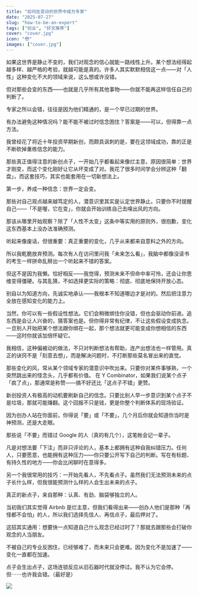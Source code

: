 ```yaml
---
title: "如何在变动的世界中成为专家"
date: "2025-07-27"
slug: "how-to-be-an-expert"
tags: ["创业", "好文推荐"]
cover: "cover.jpg"
icon: "😎"
images: ["cover.jpg"]
---
```

如果这世界是静止不变的，我们对观念的信心就能一路线性上升。某个想法经得起越多样、越严格的考验，就越可能是真的。许多人其实默默相信这一点——对「人性」这种变化不大的领域来说，这么想或许没错。



但对那些会变的东西——也就是几乎所有其他事物——你就不能再这样信任自己的判断了。



专家之所以会错，往往是因为他们精通的，是一个早已过期的世界。



有办法避免这种情况吗？能不能不被过时信念困住？答案是——可以，但得靠一点方法。



我曾经花了将近十年投资早期新创，而颇具讽刺的是，要在这领域成功，靠的正是不断砍掉重练信念的能力。



那些真正值得注意的新创点子，一开始几乎都看起来像烂主意，原因很简单：世界才刚变，而这个变化刚好让它从坏变成了对。我花了很多时间学会分辨这种「翻盘」，而这套技巧，其实也能套用在一切新想法上。



第一步，养成一种信念：世界一定会变。



那些对自己观点越来越笃定的人，潜意识里其实是认定世界静止。只要你不时提醒自己——「不是喔，它在变」，你就会开始训练自己去嗅出风的方向。



那该从哪里开始观察？除了「人性不太变」这条中等实用的原则外，很抱歉，变化这东西基本上没办法准确预测。



听起来像废话，但很重要：真正重要的变化，几乎从来都来自意料之外的方向。



所以我乾脆放弃预测。每次有人在访问里问我「未来怎么看」，我脑中都像没读书的考生一样拼命乱掰出一个听起来不错的答案。



但这不是因为我懒。恰好相反——我觉得，预测未来不但命中率可怜，还会让你思维变得僵硬。与其乱猜，不如选择更实际的策略：彻底、彻底地保持开放心态。



别自以为知道方向，先诚实地承认——我根本不知道哪边才是对的。然后把注意力全放在感知变化的能力上。



当然，你可以有一些假设性想法。它们会稍微绑住你没错，但也会驱动你前进。追东西是会让人兴奋的，猜答案也是。但你得非常有纪律，不让这些假设变成执念。
一旦别人开始把某个想法跟你绑在一起，那个想法就更可能变成你想相信的东西——这时你就该加倍怀疑它。



我相信，这种偏被动的做法，不只对判断想法有帮助，连产出想法也一样管用。真正的诀窍不是「刻意去想」，而是解决问题时，不打断那些莫名冒出来的直觉。



那些变化的风，常从某个领域专家的潜意识中吹出来。只要你对某件事够熟，一个突然跳出来的怪念头，几乎都有价值。
在 Y Combinator，如果我们说某个点子「疯了点」，那通常是称赞——搞不好还比「这点子不错」更赞。



新创投资人有极高的动机要刷新自己的信念。只要比别人早一步意识到某个点子不是垃圾，那就可能赚翻。这个回报不只是钱，更是你整个判断体系的现场验证。



因为创办人站在你面前，你得说「要」或「不要」，几个月后你就会知道你当时是神预测，还是大走眼。



那些说「不要」而错过 Google 的人（真的有几个），这笔帐会记一辈子。



凡是对想法要「下注」而非只评论的人，基本上都拥有这种自我纠错压力。任何人，只要愿意，也能拥有这种压力——你只要公开写下自己的判断。写在有标题、有持久性的地方——你会比闲聊时在意得多。



另一个我很常用的技巧：一开始先看人，不先看点子。虽然我们无法预测未来的点子长什么样，但我很能预测什么样的人会生出未来的点子。



真正的新点子，来自那种：认真、有劲、脑袋够独立的人。



当初我们其实觉得 Airbnb 是烂主意，但我们看得出来——创办人他们是那种「再怪都不会怕」的人，所以我们选择先信人、再信点子，最后押对了。



这招其实通用：想要快一点知道自己什么观念已经过时了？那就去跟那些会打破你观念的人当朋友。



不被自己的专业反困住，已经够难了，而未来只会更难。因为变化不是加速了——变化一直都在加速。



点子会生出点子，这场连锁反应从旧石器时代就没停过。我不认为它会停。
但⋯⋯也许我会错。（最好是）




![](https://prod-files-secure.s3.us-west-2.amazonaws.com/112d0858-5090-4d34-a606-b75eb8d65fd2/46476355-9cf3-4e99-9b7a-3531bc426380/1000202064.png?X-Amz-Algorithm=AWS4-HMAC-SHA256&X-Amz-Content-Sha256=UNSIGNED-PAYLOAD&X-Amz-Credential=ASIAZI2LB466ZWVFCOQ5%2F20250913%2Fus-west-2%2Fs3%2Faws4_request&X-Amz-Date=20250913T204316Z&X-Amz-Expires=3600&X-Amz-Security-Token=IQoJb3JpZ2luX2VjENX%2F%2F%2F%2F%2F%2F%2F%2F%2F%2FwEaCXVzLXdlc3QtMiJHMEUCIQCfW5PJYS84ZfyW1a%2BJ618ncpKT06ezeNeLsnetDcXPZwIgeqJ0J7AplvCWgsEWuqH7PSEof2p9URwd%2BatkKN%2F7IB0q%2FwMITRAAGgw2Mzc0MjMxODM4MDUiDJFGmc5QuBJ6Lr3ZLircA55C3Vboozdr7Ac1rvcsXXGoeju2lhhdvHCh%2Fc3OZH5UO9j8bE6WSFfrKwix8rFnTjW4kFz4SP8LeCs%2FR%2Fe%2By01VqMJ98JoNOQMdUx1wbKtxa93xRwFFkHCgXbEx1pcpD%2BAjK1rsT19k2NZYDtpcUwAiVpuilxVzrMWz7nO%2FTTWm6dA5HPbA%2BfM9fvsWR6POxpZTn7FTWVo9jCR4dKiqrUAGBqeb0D%2BCAeJTR0QyMUdYnEM%2FnbWnqPsXCQHj31ht8SzMxfHmaH8hgh4Zr8InV%2FnbgaSFjuRVMNQ3Rvtu4riEUJkSwoaiU3S51bdDDr%2FX46CLw71PQ%2F%2FFbKPf4d15%2B%2B7P%2BgHUuLKHNfG4runnbKNswuFEGKmg%2BjgnQ2moymtCCNWTQV0rUcsfHA9EaGkhcTNUv0Cm%2ByapEBcqY0NOa5uUP4QquL7AKUApAh9fAcD4oBzZuLJa6JKRbxLJrVvlQorqZGIoACIa%2BKohARsW9D5oopadL3JpfxI%2BWuLU3hhf2vUsQoPMX46wMz6vRRsKsZ1i2oRiwzt7wCCVMBkjJhAr441yffWYjtHqa9Fh05Pw2G2pWVawujf8aCoqh9dSX7a%2BqrZxoK%2BycFeHGVh8dYM0O1wUcCS4fdlFFcVAMMujl8YGOqUBFKakYU47RQW%2FFT1f6P5%2FexQOxwuhjZHGHym%2BGw2y5KuYwW5Xohxpp%2BdTcklp7wV0FzMpmGIvAgEyKe%2Fcw4793QydFyvz%2Bi1RRJfXsx4ymIni%2BVEUqDdF7WphGvGjYPJaMmDvF8J7MdM8eDjJo%2F8JSZJXPotUBXaLKEaN2H8Pzlu1U90ph3dGxuxnfh3TmoQy0YBEXqBvtdpM0OSctgsv4IbOpQyP&X-Amz-Signature=3f14613d185eb18d7bc9f2723f2e538051a4fa023ed50dc60e3f7965f4e4d154&X-Amz-SignedHeaders=host&x-amz-checksum-mode=ENABLED&x-id=GetObject)

